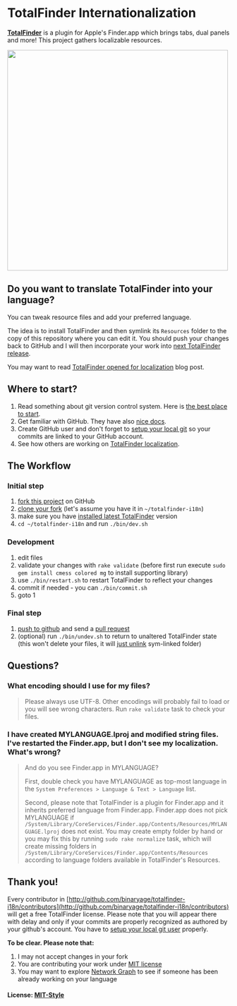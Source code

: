 # TotalFinder Internationalization

**[TotalFinder](https://totalfinder.binaryage.com)** is a plugin for Apple's Finder.app which brings tabs, dual panels and more! This project gathers localizable resources.

<img width="500" src="https://totalfinder.binaryage.com/images/showcase/showcase-dual-mode.png">

## Do you want to translate TotalFinder into your language?

You can tweak resource files and add your preferred language.

The idea is to install TotalFinder and then symlink its `Resources` folder to the copy of this repository where you can edit it.
You should push your changes back to GitHub and I will then incorporate your work into [next TotalFinder release](https://totalfinder.binaryage.com/beta-changes).

You may want to read [TotalFinder opened for localization](https://blog.binaryage.com/totalfinder-localization/) blog post.

## Where to start?

1. Read something about git version control system. Here is [the best place to start](http://git-scm.com).
2. Get familiar with GitHub. They have also [nice docs](http://help.github.com).
3. Create GitHub user and don't forget to [setup your local git](http://help.github.com/mac-set-up-git) so your commits are linked to your GitHub account.
4. See how others are working on [TotalFinder localization](http://github.com/binaryage/totalfinder-i18n/network).

## The Workflow

### Initial step

1. [fork this project](http://help.github.com/fork-a-repo) on GitHub
2. [clone your fork](http://help.github.com/remotes) (let's assume you have it in `~/totalfinder-i18n`)
3. make sure you have [installed latest TotalFinder](https://totalfinder.binaryage.com/beta-changes) version
4. `cd ~/totalfinder-i18n` and run `./bin/dev.sh`

### Development

1. edit files
2. validate your changes with `rake validate` (before first run execute `sudo gem install cmess colored mg` to install supporting library)
3. use `./bin/restart.sh` to restart TotalFinder to reflect your changes
4. commit if needed - you can `./bin/commit.sh`
5. goto 1

### Final step

1. [push to github](http://help.github.com/remotes) and send a [pull request](http://help.github.com/pull-requests)
2. (optional) run `./bin/undev.sh` to return to unaltered TotalFinder state (this won't delete your files, it will [just unlink](totalfinder-i18n/blob/master/undev.sh) sym-linked folder)

## Questions?

### What encoding should I use for my files?
> Please always use UTF-8. Other encodings will probably fail to load or you will see wrong characters. Run `rake validate` task to check your files.

### I have created MYLANGUAGE.lproj and modified string files.<br>I've restarted the Finder.app, but I don't see my localization. What's wrong?
> And do you see Finder.app in MYLANGUAGE?
>
> First, double check you have MYLANGUAGE as top-most language in the `System Preferences > Language & Text > Language` list.
>
> Second, please note that TotalFinder is a plugin for Finder.app and it inherits preferred language from Finder.app. Finder.app does not pick MYLANGUAGE if `/System/Library/CoreServices/Finder.app/Contents/Resources/MYLANGUAGE.lproj` does not exist. You may create empty folder by hand or you may fix this by running `sudo rake normalize` task, which will create missing folders in `/System/Library/CoreServices/Finder.app/Contents/Resources` according to language folders available in TotalFinder's Resources.

## Thank you!

Every contributor in [http://github.com/binaryage/totalfinder-i18n/contributors](http://github.com/binaryage/totalfinder-i18n/contributors) will get a free TotalFinder license. Please note that you will appear there with delay and only if your commits are properly recognized as authored by your github's account. You have to [setup your local git user](http://help.github.com/git-email-settings) properly.

**To be clear. Please note that:**

1. I may not accept changes in your fork
2. You are contributing your work under [MIT license](totalfinder-i18n/raw/master/license.txt)
3. You may want to explore [Network Graph](http://github.com/binaryage/totalfinder-i18n/network) to see if someone has been already working on your language

#### License: [MIT-Style](https://raw.github.com/binaryage/totalfinder-i18n/master/license.txt)
